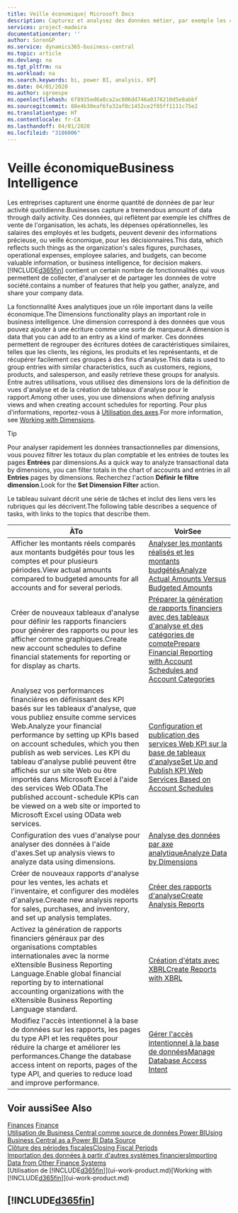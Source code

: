 ```yaml
---
title: Veille économique| Microsoft Docs
description: Capturez et analysez des données métier, par exemple les chiffres de vente de l'organisation, les achats, les dépenses opérationnelles, les salaires des employés et les budgets, peuvent être des informations précieuses, pour la veille économique ou pour les décisionnaires.
services: project-madeira
documentationcenter: ''
author: SorenGP
ms.service: dynamics365-business-central
ms.topic: article
ms.devlang: na
ms.tgt_pltfrm: na
ms.workload: na
ms.search.keywords: bi, power BI, analysis, KPI
ms.date: 04/01/2020
ms.author: sgroespe
ms.openlocfilehash: 6f8935ed6a8ca2ac806dd746a0376210d5e8abbf
ms.sourcegitcommit: 88e4b30eaf6fa32af0c1452ce2f85ff1111c75e2
ms.translationtype: HT
ms.contentlocale: fr-CA
ms.lasthandoff: 04/01/2020
ms.locfileid: "3186006"
---
```

# <a name="business-intelligence"></a><span data-ttu-id="335fa-103">Veille économique</span><span class="sxs-lookup"><span data-stu-id="335fa-103">Business Intelligence</span></span>
<span data-ttu-id="335fa-104">Les entreprises capturent une énorme quantité de données de par leur activité quotidienne.</span><span class="sxs-lookup"><span data-stu-id="335fa-104">Businesses capture a tremendous amount of data through daily activity.</span></span> <span data-ttu-id="335fa-105">Ces données, qui reflètent par exemple les chiffres de vente de l'organisation, les achats, les dépenses opérationnelles, les salaires des employés et les budgets, peuvent devenir des informations précieuse, ou veille économique, pour les décisionnaires.</span><span class="sxs-lookup"><span data-stu-id="335fa-105">This data, which reflects such things as the organization's sales figures, purchases, operational expenses, employee salaries, and budgets, can become valuable information, or business intelligence, for decision makers.</span></span> [!INCLUDE[d365fin](includes/d365fin_md.md)] <span data-ttu-id="335fa-106">contient un certain nombre de fonctionnalités qui vous permettent de collecter, d'analyser et de partager les données de votre société.</span><span class="sxs-lookup"><span data-stu-id="335fa-106">contains a number of features that help you gather, analyze, and share your company data.</span></span>

<span data-ttu-id="335fa-107">La fonctionnalité Axes analytiques joue un rôle important dans la veille économique.</span><span class="sxs-lookup"><span data-stu-id="335fa-107">The Dimensions functionality plays an important role in business intelligence.</span></span> <span data-ttu-id="335fa-108">Une dimension correspond à des données que vous pouvez ajouter à une écriture comme une sorte de marqueur.</span><span class="sxs-lookup"><span data-stu-id="335fa-108">A dimension is data that you can add to an entry as a kind of marker.</span></span> <span data-ttu-id="335fa-109">Ces données permettent de regrouper des écritures dotées de caractéristiques similaires, telles que les clients, les régions, les produits et les représentants, et de récupérer facilement ces groupes à des fins d'analyse.</span><span class="sxs-lookup"><span data-stu-id="335fa-109">This data is used to group entries with similar characteristics, such as customers, regions, products, and salesperson, and easily retrieve these groups for analysis.</span></span> <span data-ttu-id="335fa-110">Entre autres utilisations, vous utilisez des dimensions lors de la définition de vues d'analyse et de la création de tableaux d'analyse pour le rapport.</span><span class="sxs-lookup"><span data-stu-id="335fa-110">Among other uses, you use dimensions  when defining analysis views and when creating account schedules for reporting.</span></span> <span data-ttu-id="335fa-111">Pour plus d'informations, reportez-vous à [Utilisation des axes](finance-dimensions.md).</span><span class="sxs-lookup"><span data-stu-id="335fa-111">For more information, see [Working with Dimensions](finance-dimensions.md).</span></span>

> [!TIP]
> <span data-ttu-id="335fa-112">Pour analyser rapidement les données transactionnelles par dimensions, vous pouvez filtrer les totaux du plan comptable et les entrées de toutes les pages **Entrées** par dimensions.</span><span class="sxs-lookup"><span data-stu-id="335fa-112">As a quick way to analyze transactional data by dimensions, you can filter totals in the chart of accounts and entries in all **Entries** pages by dimensions.</span></span> <span data-ttu-id="335fa-113">Recherchez l'action **Définir le filtre dimension**.</span><span class="sxs-lookup"><span data-stu-id="335fa-113">Look for the **Set Dimension Filter** action.</span></span>  

<span data-ttu-id="335fa-114">Le tableau suivant décrit une série de tâches et inclut des liens vers les rubriques qui les décrivent.</span><span class="sxs-lookup"><span data-stu-id="335fa-114">The following table describes a sequence of tasks, with links to the topics that describe them.</span></span>  

| <span data-ttu-id="335fa-115">À</span><span class="sxs-lookup"><span data-stu-id="335fa-115">To</span></span> | <span data-ttu-id="335fa-116">Voir</span><span class="sxs-lookup"><span data-stu-id="335fa-116">See</span></span> |
| --- | --- |
|<span data-ttu-id="335fa-117">Afficher les montants réels comparés aux montants budgétés pour tous les comptes et pour plusieurs périodes.</span><span class="sxs-lookup"><span data-stu-id="335fa-117">View actual amounts compared to budgeted amounts for all accounts and for several periods.</span></span>|[<span data-ttu-id="335fa-118">Analyser les montants réalisés et les montants budgétés</span><span class="sxs-lookup"><span data-stu-id="335fa-118">Analyze Actual Amounts Versus Budgeted Amounts</span></span>](bi-how-analyze-actual-versus-budget.md)|
|<span data-ttu-id="335fa-119">Créer de nouveaux tableaux d'analyse pour définir les rapports financiers pour générer des rapports ou pour les afficher comme graphiques.</span><span class="sxs-lookup"><span data-stu-id="335fa-119">Create new account schedules to define financial statements for reporting or for display as charts.</span></span>|[<span data-ttu-id="335fa-120">Préparer la génération de rapports financiers avec des tableaux d'analyse et des catégories de compte</span><span class="sxs-lookup"><span data-stu-id="335fa-120">Prepare Financial Reporting with Account Schedules and Account Categories</span></span>](bi-how-work-account-schedule.md)|
|<span data-ttu-id="335fa-121">Analysez vos performances financières en définissant des KPI basés sur les tableaux d'analyse, que vous publiez ensuite comme services Web.</span><span class="sxs-lookup"><span data-stu-id="335fa-121">Analyze your financial performance by setting up KPIs based on account schedules, which you then publish as web services.</span></span> <span data-ttu-id="335fa-122">Les KPI du tableau d'analyse publié peuvent être affichés sur un site Web ou être importés dans Microsoft Excel à l'aide des services Web OData.</span><span class="sxs-lookup"><span data-stu-id="335fa-122">The published account-schedule KPIs can be viewed on a web site or imported to Microsoft Excel using OData web services.</span></span>|[<span data-ttu-id="335fa-123">Configuration et publication des services Web KPI sur la base de tableaux d'analyse</span><span class="sxs-lookup"><span data-stu-id="335fa-123">Set Up and Publish KPI Web Services Based on Account Schedules</span></span>](bi-how-to-set-up-and-publish-kpi-web-services-based-on-account-schedules.md)|
|<span data-ttu-id="335fa-124">Configuration des vues d'analyse pour analyser des données à l'aide d'axes.</span><span class="sxs-lookup"><span data-stu-id="335fa-124">Set up analysis views to analyze data using dimensions.</span></span>|[<span data-ttu-id="335fa-125">Analyse des données par axe analytique</span><span class="sxs-lookup"><span data-stu-id="335fa-125">Analyze Data by Dimensions</span></span>](bi-how-analyze-data-dimension.md)|
|<span data-ttu-id="335fa-126">Créer de nouveaux rapports d'analyse pour les ventes, les achats et l'inventaire, et configurer des modèles d'analyse.</span><span class="sxs-lookup"><span data-stu-id="335fa-126">Create new analysis reports for sales, purchases, and inventory, and set up analysis templates.</span></span>|[<span data-ttu-id="335fa-127">Créer des rapports d'analyse</span><span class="sxs-lookup"><span data-stu-id="335fa-127">Create Analysis Reports</span></span>](bi-how-create-analysis-views-reports.md)|
|<span data-ttu-id="335fa-128">Activez la génération de rapports financiers généraux par des organisations comptables internationales avec la norme eXtensible Business Reporting Language.</span><span class="sxs-lookup"><span data-stu-id="335fa-128">Enable global financial reporting by to international accounting organizations with the eXtensible Business Reporting Language standard.</span></span>|[<span data-ttu-id="335fa-129">Création d'états avec XBRL</span><span class="sxs-lookup"><span data-stu-id="335fa-129">Create Reports with XBRL</span></span>](bi-create-reports-with-xbrl.md)|
|<span data-ttu-id="335fa-130">Modifiez l'accès intentionnel à la base de données sur les rapports, les pages du type API et les requêtes pour réduire la charge et améliorer les performances.</span><span class="sxs-lookup"><span data-stu-id="335fa-130">Change the database access intent on reports, pages of the type API, and queries to reduce load and improve performance.</span></span>|[<span data-ttu-id="335fa-131">Gérer l'accès intentionnel à la base de données</span><span class="sxs-lookup"><span data-stu-id="335fa-131">Manage Database Access Intent</span></span>](admin-data-access-intent.md)|

## <a name="see-also"></a><span data-ttu-id="335fa-132">Voir aussi</span><span class="sxs-lookup"><span data-stu-id="335fa-132">See Also</span></span>
<span data-ttu-id="335fa-133">[Finances](finance.md)  </span><span class="sxs-lookup"><span data-stu-id="335fa-133">[Finance](finance.md)  </span></span>  
[<span data-ttu-id="335fa-134">Utilisation de Business Central comme source de données Power BI</span><span class="sxs-lookup"><span data-stu-id="335fa-134">Using Business Central as a Power BI Data Source</span></span>](across-how-use-financials-data-source-powerbi.md)  
[<span data-ttu-id="335fa-135">Clôture des périodes fiscales</span><span class="sxs-lookup"><span data-stu-id="335fa-135">Closing Fiscal Periods</span></span>](year-close-years-periods.md)  
[<span data-ttu-id="335fa-136">Importation des données à partir d'autres systèmes financiers</span><span class="sxs-lookup"><span data-stu-id="335fa-136">Importing Data from Other Finance Systems</span></span>](across-import-data-configuration-packages.md)  
<span data-ttu-id="335fa-137">[Utilisation de [!INCLUDE[d365fin](includes/d365fin_md.md)]](ui-work-product.md)</span><span class="sxs-lookup"><span data-stu-id="335fa-137">[Working with [!INCLUDE[d365fin](includes/d365fin_md.md)]](ui-work-product.md)</span></span>

## [!INCLUDE[d365fin](includes/free_trial_md.md)]  
